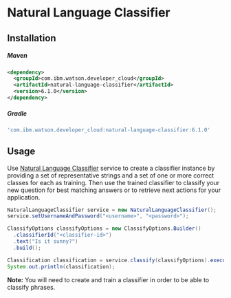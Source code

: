 # Natural Language Classifier

## Installation

##### Maven
```xml
<dependency>
  <groupId>com.ibm.watson.developer_cloud</groupId>
  <artifactId>natural-language-classifier</artifactId>
  <version>6.1.0</version>
</dependency>
```

##### Gradle
```gradle
'com.ibm.watson.developer_cloud:natural-language-classifier:6.1.0'
```

## Usage
Use [Natural Language Classifier](https://console.bluemix.net/docs/services/natural-language-classifier/getting-started.html) service to create a classifier instance by providing a set of representative strings and a set of one or more correct classes for each as training. Then use the trained classifier to classify your new question for best matching answers or to retrieve next actions for your application.

```java
NaturalLanguageClassifier service = new NaturalLanguageClassifier();
service.setUsernameAndPassword("<username>", "<password>");

ClassifyOptions classifyOptions = new ClassifyOptions.Builder()
  .classifierId("<classifier-id>")
  .text("Is it sunny?")
  .build();

Classification classification = service.classify(classifyOptions).execute();
System.out.println(classification);
```

**Note:** You will need to create and train a classifier in order to be able to classify phrases.
